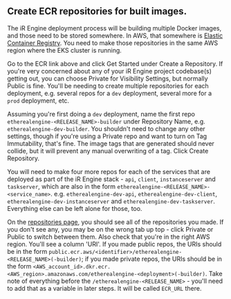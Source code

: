 ## Create ECR repositories for built images.
The iR Engine deployment process will be building multiple Docker images, and those need to be stored somewhere.
In AWS, that somewhere is [Elastic Container Registry](https://us-west-1.console.aws.amazon.com/ecr/get-started).
You need to make those repositories in the same AWS region where the EKS cluster is running.

Go to the ECR link above and click Get Started under Create a Repository. If you're very concerned about any of your
iR Engine project codebase(s) getting out, you can choose Private for Visibility Settings, but normally Public is fine.
You'll be needing to create multiple repositories for each deployment, e.g. several repos for a `dev` deployment,
several more for a `prod` deployment, etc.

Assuming you're first doing a `dev` deployment, name the first repo `etherealengine-<RELEASE_NAME>-builder` under Repository
Name, e.g. `etherealengine-dev-builder`. You shouldn't need to change any other settings, though if you're using a Private 
repo and want to turn on Tag Immutability, that's fine. The image tags that are generated should never collide, but it
will prevent any manual overwriting of a tag. Click Create Repository.

You will need to make four more repos for each of the services that are deployed as part of the iR Engine stack -
`api`, `client`, `instanceserver` and `taskserver`, which are also in the form `etherealengine-<RELEASE_NAME>-<service_name>`.
e.g. `etherealengine-dev-api`, `etherealengine-dev-client`, `etherealengine-dev-instanceserver` and `etherealengine-dev-taskserver`.
Everything else can be left alone for those, too.

On the [repositories page](https://us-west-1.console.aws.amazon.com/ecr/repositories), you should see all of 
the repositories you made. If you don't see any, you may be on the wrong tab up top - click Private or Public to switch
between them. Also check that you're in the right AWS region. You'll see a column 'URI'. If you made public repos,
the URIs should be in the form `public.ecr.aws/<identifier>/etherealengine-<RELEASE_NAME>(-builder)`; if you made private 
repos, the URIs should be in the form `<AWS_account_id>.dkr.ecr.<AWS_region>.amazonaws.com/etherealengine-<deployment>(-builder)`. 
Take note of everything before the `/etherealengine-<RELEASE_NAME>` - you'll need to add that as a variable in later steps.
It will be called `ECR_URL` there.
